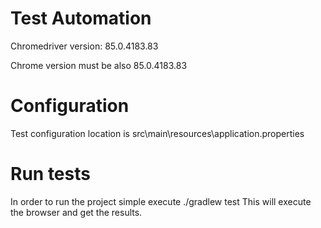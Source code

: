 # Test Automation

Chromedriver version: 85.0.4183.83

Chrome version must be also 85.0.4183.83

# Configuration

Test configuration location is src\main\resources\application.properties

# Run tests

In order to run the project simple execute
./gradlew test
This will execute the browser and get the results.